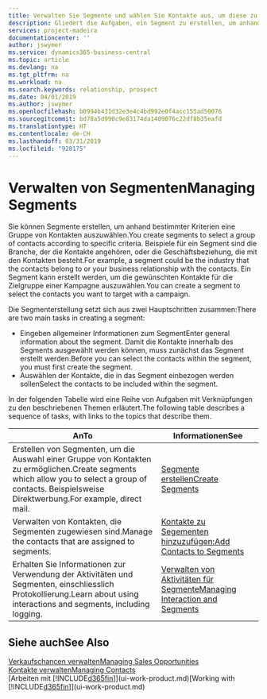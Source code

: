 ```yaml
---
title: Verwalten Sie Segmente und wählen Sie Kontakte aus, um diese zu berücksichtigen| Microsoft Docs
description: Gliedert die Aufgaben, ein Segment zu erstellen, um anhand bestimmter Kriterien eine Gruppe von Kontakten auszuwählen, zum Beispiel Kontakte in einer Branche, die Sie anvisieren möchten.
services: project-madeira
documentationcenter: ''
author: jswymer
ms.service: dynamics365-business-central
ms.topic: article
ms.devlang: na
ms.tgt_pltfrm: na
ms.workload: na
ms.search.keywords: relationship, prospect
ms.date: 04/01/2019
ms.author: jswymer
ms.openlocfilehash: b0994b431d32e3e4c4bd992e0f4acc155ad50076
ms.sourcegitcommit: bd78a5d990c9e83174da1409076c22df8b35eafd
ms.translationtype: HT
ms.contentlocale: de-CH
ms.lasthandoff: 03/31/2019
ms.locfileid: "928175"
---
```

# <a name="managing-segments"></a><span data-ttu-id="13346-103">Verwalten von Segmenten</span><span class="sxs-lookup"><span data-stu-id="13346-103">Managing Segments</span></span>
<span data-ttu-id="13346-104">Sie können Segmente erstellen, um anhand bestimmter Kriterien eine Gruppe von Kontakten auszuwählen.</span><span class="sxs-lookup"><span data-stu-id="13346-104">You create segments to select a group of contacts according to specific criteria.</span></span> <span data-ttu-id="13346-105">Beispiele für ein Segment sind die Branche, der die Kontakte angehören, oder die Geschäftsbeziehung, die mit den Kontakten besteht.</span><span class="sxs-lookup"><span data-stu-id="13346-105">For example, a segment could be the industry that the contacts belong to or your business relationship with the contacts.</span></span> <span data-ttu-id="13346-106">Ein Segment kann erstellt werden, um die gewünschten Kontakte für die Zielgruppe einer Kampagne auszuwählen.</span><span class="sxs-lookup"><span data-stu-id="13346-106">You can create a segment to select the contacts you want to target with a campaign.</span></span>

<span data-ttu-id="13346-107">Die Segmenterstellung setzt sich aus zwei Hauptschritten zusammen:</span><span class="sxs-lookup"><span data-stu-id="13346-107">There are two main tasks in creating a segment:</span></span>

* <span data-ttu-id="13346-108">Eingeben allgemeiner Informationen zum Segment</span><span class="sxs-lookup"><span data-stu-id="13346-108">Enter general information about the segment.</span></span> <span data-ttu-id="13346-109">Damit die Kontakte innerhalb des Segments ausgewählt werden können, muss zunächst das Segment erstellt werden.</span><span class="sxs-lookup"><span data-stu-id="13346-109">Before you can select the contacts within the segment, you must first create the segment.</span></span>
* <span data-ttu-id="13346-110">Auswählen der Kontakte, die in das Segment einbezogen werden sollen</span><span class="sxs-lookup"><span data-stu-id="13346-110">Select the contacts to be included within the segment.</span></span>

<span data-ttu-id="13346-111">In der folgenden Tabelle wird eine Reihe von Aufgaben mit Verknüpfungen zu den beschriebenen Themen erläutert.</span><span class="sxs-lookup"><span data-stu-id="13346-111">The following table describes a sequence of tasks, with links to the topics that describe them.</span></span> 

| <span data-ttu-id="13346-112">An</span><span class="sxs-lookup"><span data-stu-id="13346-112">To</span></span> | <span data-ttu-id="13346-113">Informationen</span><span class="sxs-lookup"><span data-stu-id="13346-113">See</span></span> |
| --- | --- |
| <span data-ttu-id="13346-114">Erstellen von Segmenten, um die Auswahl einer Gruppe von Kontakten zu ermöglichen.</span><span class="sxs-lookup"><span data-stu-id="13346-114">Create segments which allow you to select a group of contacts.</span></span> <span data-ttu-id="13346-115">Beispielsweise Direktwerbung.</span><span class="sxs-lookup"><span data-stu-id="13346-115">For example, direct mail.</span></span> |[<span data-ttu-id="13346-116">Segmente erstellen</span><span class="sxs-lookup"><span data-stu-id="13346-116">Create Segments</span></span>](marketing-how-create-segment.md) |
| <span data-ttu-id="13346-117">Verwalten von Kontakten, die Segmenten zugewiesen sind.</span><span class="sxs-lookup"><span data-stu-id="13346-117">Manage the contacts that are assigned to segments.</span></span> |[<span data-ttu-id="13346-118">Kontakte zu Segementen hinzuzufügen:</span><span class="sxs-lookup"><span data-stu-id="13346-118">Add Contacts to Segments</span></span>](marketing-add-contact-segment.md) |
| <span data-ttu-id="13346-119">Erhalten Sie Informationen zur Verwendung der Aktivitäten und Segmenten, einschliesslich Protokollierung.</span><span class="sxs-lookup"><span data-stu-id="13346-119">Learn about using interactions and segments, including logging.</span></span> |[<span data-ttu-id="13346-120">Verwalten von Aktivitäten für Segmente</span><span class="sxs-lookup"><span data-stu-id="13346-120">Managing Interaction and Segments</span></span>](marketing-interaction-segments.md) |

## <a name="see-also"></a><span data-ttu-id="13346-121">Siehe auch</span><span class="sxs-lookup"><span data-stu-id="13346-121">See Also</span></span>
[<span data-ttu-id="13346-122">Verkaufschancen verwalten</span><span class="sxs-lookup"><span data-stu-id="13346-122">Managing Sales Opportunities</span></span>](marketing-manage-sales-opportunities.md)  
[<span data-ttu-id="13346-123">Kontakte verwalten</span><span class="sxs-lookup"><span data-stu-id="13346-123">Managing Contacts</span></span>](marketing-contacts.md)  
<span data-ttu-id="13346-124">[Arbeiten mit [!INCLUDE[d365fin](includes/d365fin_md.md)]](ui-work-product.md)</span><span class="sxs-lookup"><span data-stu-id="13346-124">[Working with [!INCLUDE[d365fin](includes/d365fin_md.md)]](ui-work-product.md)</span></span>
